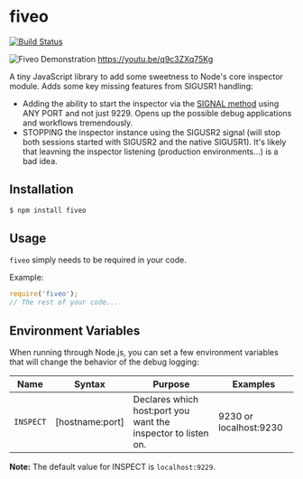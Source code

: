 # fiveo
[![Build Status](https://travis-ci.org/june07/fiveo.svg?branch=master)](https://travis-ci.org/june07/fiveo)

![Fiveo Demonstration](https://i.imgur.com/Lad67se.gif)
https://youtu.be/q9c3ZXq75Kg

A tiny JavaScript library to add some sweetness to Node's core inspector module.  Adds some key missing features from SIGUSR1 handling:
* Adding the ability to start the inspector via the [SIGNAL method](https://nodejs.org/api/process.html) using ANY PORT and not just 9229.  Opens up the possible debug applications and workflows tremendously.
* STOPPING the inspector instance using the SIGUSR2 signal (will stop both sessions started with SIGUSR2 and the native SIGUSR1).  It's likely that leavning the inspector listening (production environments...) is a bad idea. 

## Installation
```bash
$ npm install fiveo
```

## Usage
`fiveo` simply needs to be required in your code.

Example:

```js
require('fiveo');
// The rest of your code...
```


## Environment Variables
When running through Node.js, you can set a few environment variables that will
change the behavior of the debug logging:

| Name      | Syntax | Purpose                                | Examples         |
|-----------|--------|-----------------------------------------|----------------|
| `INSPECT` | [hostname:port] | Declares which host:port you want the inspector to listen on. | 9230 or localhost:9230

__Note:__ The default value for INSPECT is `localhost:9229`.

